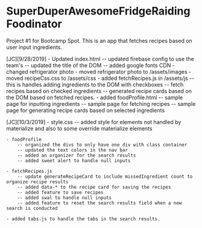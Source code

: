 # SuperDuperAwesomeFridgeRaidingFoodinator
Project #1  for Bootcamp Spot. This is an app that fetches recipes based on user input ingredients.

[JC][9/28/2019]
    -  Updated index.html
        -- updated firebase config to use the team's
        -- updated the title of the DOM
        -- added google fonts CDN
    - changed refrigerator photo
    - moved refrigerator photo to /assets/images
    - moved recipeCss.css to /assets/css
    - added fetchRecipes.js in /assets/js
        -- this is handles adding ingredients to the DOM with checkboxes
        -- fetch recipes based on checked ingredients
        -- generated recipe cards based on the DOM based on fetched recipes.
    - added foodProfile.html
        -- sample page for inputting ingredients
        -- sample page for fetching recipes
        -- sample page for generating recipe cards based on selected ingredients

[JC][10/3/2019]
    - style.css
        -- added style for elements not handled by materialize and also to some override materialize elements

    - foodProfile
        -- organized the divs to only have one div with class container
        -- updated the text colors in the nav bar
        -- added an organizer for the search results
        -- added sweet alert to handle null inputs 
    
    - fetchRecipes.js
        -- update generateRecipeCard to include missedIngredient count to organize recipe results
        -- added data-* to the recipe card for saving the recipes
        -- added feature to save recipes
        -- added swal to handle null inputs
        -- added feature to reset the search results field when a new search is conducted
    
    - added tabs.js to handle the tabs in the search results.